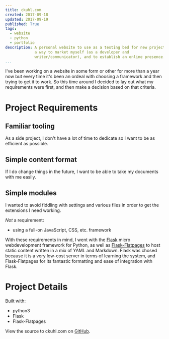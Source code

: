 ```yaml
---
title: ckuhl.com
created: 2017-09-18
updated: 2017-09-19
published: True
tags:
  - website
  - python
  - portfolio
description: A personal website to use as a testing bed for new projects,
             a way to market myself (as a developer and
             writer/communicator), and to establish an online presence.
...
```


I've been working on a website in some form or other for more than a year
now but every time it's been an ordeal with choosing a framework and then
trying to get it to work. So this time around I decided to lay out what my
requirements were first, and then make a decision based on that criteria.

# Project Requirements

## Familiar tooling
As a side project, I don't have a lot of time to dedicate so I want to be as
efficient as possible.

## Simple content format
If I do change things in the future, I want to be able to take my documents
with me easily.

## Simple modules
I wanted to avoid fiddling with settings and various files in order to get the
extensions I need working.

*Not* a requirement:
- using a full-on JavaScript, CSS, etc. framework

With these requirements in mind, I went with the
[Flask](http://flask.pocoo.org/) micro webdevelopment framework for Python,
as well as
[Flask-Flatpages](http://flask-flatpages.readthedocs.io/en/latest/)
to host static content written in a mix of YAML and Markdown. Flask was
chosed because it is a very low-cost server in terms of learning the system,
and Flask-Flatpages for its fantastic formatting and ease of integration
with Flask.

# Project Details
Built with:

- python3
- Flask
- Flask-Flatpages

View the source to ckuhl.com on
[GitHub](https://github.com/ckuhl/ckuhl.com).

